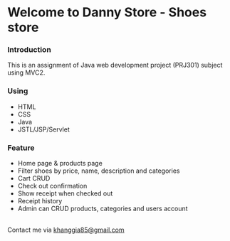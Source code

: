 <h1>Welcome to Danny Store - Shoes store</h1>

<h3>Introduction</h3>
This is an assignment of Java web development project (PRJ301) subject using MVC2.

<h3>Using</h3>
<ul>
  <li>HTML</li>
  <li>CSS</li>
  <li>Java</li>
  <li>JSTL/JSP/Servlet</li>
</ul>

<h3>Feature</h3>
<ul>
  <li>Home page & products page</li>
  <li>Filter shoes by price, name, description and categories</li>
  <li>Cart CRUD</li>
  <li>Check out confirmation</li>
  <li>Show receipt when checked out</li>
  <li>Receipt history</li>
  <li>Admin can CRUD products, categories and users account</li>
</ul>

<br/>Contact me via khanggia85@gmail.com
